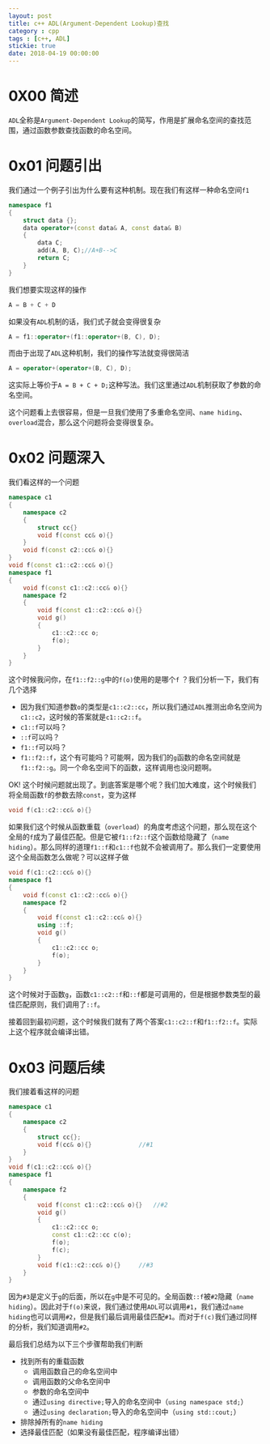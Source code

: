 ```yaml
---
layout: post
title: c++ ADL(Argument-Dependent Lookup)查找
category : cpp
tags : [c++, ADL]
stickie: true
date: 2018-04-19 00:00:00
---
```


# 0X00 简述

`ADL`全称是`Argument-Dependent Lookup`的简写，作用是扩展命名空间的查找范围，通过函数参数查找函数的命名空间。

# 0x01 问题引出

我们通过一个例子引出为什么要有这种机制。现在我们有这样一种命名空间`f1`

```c++
namespace f1
{
    struct data {};
    data operator+(const data& A, const data& B)
    {
        data C;
        add(A, B, C);//A+B-->C
        return C;
    }
}
```

我们想要实现这样的操作

```c++
A = B + C + D
```

如果没有`ADL`机制的话，我们式子就会变得很复杂

```c++
A = f1::operator+(f1::operator+(B, C), D);
```

而由于出现了`ADL`这种机制，我们的操作写法就变得很简洁

```c++
A = operator+(operator+(B, C), D);
```

这实际上等价于`A = B + C + D;`这种写法。我们这里通过`ADL`机制获取了参数的命名空间。

这个问题看上去很容易，但是一旦我们使用了多重命名空间、`name hiding`、`overload`混合，那么这个问题将会变得很复杂。

# 0x02 问题深入

我们看这样的一个问题

```c++
namespace c1
{
    namespace c2
    {
        struct cc{}
        void f(const cc& o){}
    }
    void f(const c2::cc& o){}
}
void f(const c1::c2::cc& o){}
namespace f1
{
    void f(const c1::c2::cc& o){}
    namespace f2
    {
        void f(const c1::c2::cc& o){}
        void g()
        {
            c1::c2::cc o;
            f(o);
        }
    }
}
```

这个时候我问你，在`f1::f2::g`中的`f(o)`使用的是哪个`f` ？我们分析一下，我们有几个选择

- 因为我们知道参数`o`的类型是`c1::c2::cc`，所以我们通过`ADL`推测出命名空间为`c1::c2`，这时候的答案就是`c1::c2::f`。
- `c1::f`可以吗？
- `::f`可以吗？
- `f1::f`可以吗？
- `f1::f2::f`，这个有可能吗？可能啊，因为我们的`g`函数的命名空间就是`f1::f2::g`。同一个命名空间下的函数，这样调用也没问题啊。

OK! 这个时候问题就出现了。到底答案是哪个呢？我们加大难度，这个时候我们将全局函数`f`的参数去除`const`，变为这样

```c++
void f(c1::c2::cc& o){}
```

如果我们这个时候从函数重载（`overload`）的角度考虑这个问题，那么现在这个全局的`f`成为了最佳匹配。但是它被`f1::f2::f`这个函数给隐藏了（`name hiding`）。那么同样的道理`f1::f`和`c1::f`也就不会被调用了。那么我们一定要使用这个全局函数怎么做呢？可以这样子做

```c++
void f(c1::c2::cc& o){}
namespace f1
{
    void f(const c1::c2::cc& o){}
    namespace f2
    {
        void f(const c1::c2::cc& o){}
        using ::f;
        void g()
        {
            c1::c2::cc o;
            f(o);
        }
    }
}
```

这个时候对于函数`g`，函数`c1::c2::f`和`::f`都是可调用的，但是根据参数类型的最佳匹配原则，我们调用了`::f`。

接着回到最初问题，这个时候我们就有了两个答案`c1::c2::f`和`f1::f2::f`。实际上这个程序就会编译出错。

# 0x03 问题后续

我们接着看这样的问题

```c++
namespace c1
{
    namespace c2
    {
        struct cc{};
        void f(cc& o){}				//#1
    }
}
void f(c1::c2::cc& o){}
namespace f1
{
    namespace f2
    {
        void f(const c1::c2::cc& o){}	//#2
        void g()
        {
            c1::c2::cc o;
            const c1::c2::cc c(o);
            f(o);
            f(c);
        }
        void f(c1::c2::cc& o){}		//#3
    }
}
```

因为`#3`是定义于`g`的后面，所以在`g`中是不可见的。全局函数`::f`被`#2`隐藏（`name hiding`）。因此对于`f(o)`来说，我们通过使用`ADL`可以调用`#1`，我们通过`name hiding`也可以调用`#2`，但是我们最后调用最佳匹配`#1`。而对于`f(c)`我们通过同样的分析，我们知道调用`#2`。

最后我们总结为以下三个步骤帮助我们判断

- 找到所有的重载函数
  - 调用函数自己的命名空间中
  - 调用函数的父命名空间中
  - 参数的命名空间中
  - 通过`using directive;`导入的命名空间中（`using namespace std;`）
  - 通过`using declaration;`导入的命名空间中（`using std::cout;`）
- 排除掉所有的`name hiding`
- 选择最佳匹配（如果没有最佳匹配，程序编译出错）
